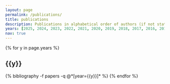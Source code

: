 ```yaml
---
layout: page
permalink: /publications/
title: publications
description: Publications in alphabetical order of authors (if not stated differently with an asterisk). Preprints included and marked as such (i.e., EPRINT or ARXIV).
years: [2025, 2024, 2023, 2022, 2021, 2020, 2019, 2018, 2017, 2016, 2015, 2014, 2013]
nav: true
---
```


<div class="publications">

{% for y in page.years %}
  <h2 class="year">{{y}}</h2>
  {% bibliography -f papers -q @*[year={{y}}]* %}
{% endfor %}

</div>